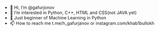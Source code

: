 - 👋 Hi, I’m @gafurjonov
- 👀 I’m interested in Python, C++, HTML and CSS(not JAVA yet)
- 🌱 Just beginner of Machine Learning in Python
- 📫 How to reach me t.me/h_gafurjanov or instagram.com/khab1bullokh

<!---
gafurjonov/gafurjonov is a ✨ special ✨ repository because its `README.md` (this file) appears on your GitHub profile.
You can click the Preview link to take a look at your changes.
--->
